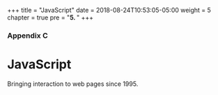 +++
title = "JavaScript"
date = 2018-08-24T10:53:05-05:00
weight = 5
chapter = true
pre = "<b>5. </b>"
+++

### Appendix C

# JavaScript

Bringing interaction to web pages since 1995.